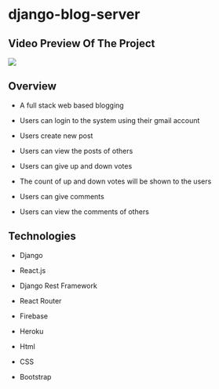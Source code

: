 # django-blog-server

## Video Preview Of The Project

![](https://github.com/faria-karim-porna/django-blog-server/blob/main/video-preview.gif)

## Overview 

* A full stack web based blogging

* Users can login to the system using their gmail account

* Users create new post

* Users can view the posts of others

* Users can give up and down votes

* The count of up and down votes will be shown to the users

* Users can give comments

* Users can view the comments of others


## Technologies 

* Django

* React.js

* Django Rest Framework

* React Router

* Firebase

* Heroku

* Html

* CSS

* Bootstrap

